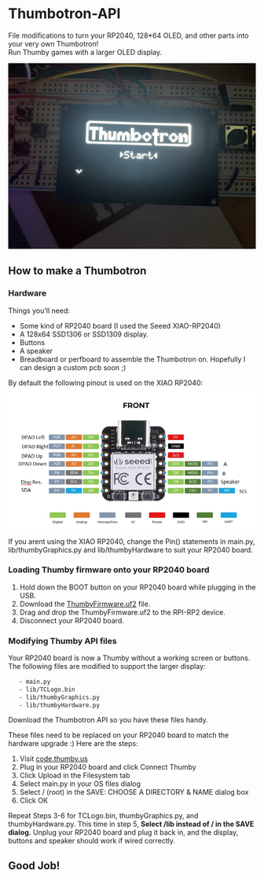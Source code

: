 # Thumbotron-API
File modifications to turn your RP2040, 128*64 OLED, and other parts into your very own Thumbotron!  
Run Thumby games with a larger OLED display.

![Thumbotron in working order](docs/thumbotron.jpg)

## How to make a Thumbotron

### Hardware
Things you'll need:  
- Some kind of RP2040 board (I used the Seeed XIAO-RP2040)  
- A 128x64 SSD1306 or SSD1309 display.  
- Buttons  
- A speaker  
- Breadboard or perfboard to assemble the Thumbotron on. Hopefully I can design a custom pcb soon ;)  

By default the following pinout is used on the XIAO RP2040:
![Pinout](docs/pinout.png)

If you arent using the XIAO RP2040, change the Pin() statements in main.py, lib/thumbyGraphics.py and lib/thumbyHardware to suit your RP2040 board.

### Loading Thumby firmware onto your RP2040 board
1. Hold down the BOOT button on your RP2040 board while plugging in the USB.
2. Download the [ThumbyFirmware.uf2](https://github.com/TinyCircuits/TinyCircuits-Thumby-Code-Editor/raw/master/ThumbyFirmware.uf2) file.
3. Drag and drop the ThumbyFirmware.uf2 to the RPI-RP2 device.
4. Disconnect your RP2040 board.
   
### Modifying Thumby API files
Your RP2040 board is now a Thumby without a working screen or buttons. The following files are modified to support the larger display:
```
   - main.py
   - lib/TCLogo.bin
   - lib/thumbyGraphics.py
   - lib/thumbyHardware.py
```
   
Download the Thumbotron API so you have these files handy.
   
These files need to be replaced on your RP2040 board to match the hardware upgrade :) Here are the steps:
   1. Visit [code.thumby.us](https://code.thumby.us)
   2. Plug in your RP2040 board and click Connect Thumby
   3. Click Upload in the Filesystem tab
   4. Select main.py in your OS files dialog
   5. Select / (root) in the SAVE: CHOOSE A DIRECTORY & NAME dialog box
   6. Click OK
   
Repeat Steps 3-6 for TCLogo.bin, thumbyGraphics.py, and thumbyHardware.py. This time in step 5, **Select /lib instead of / in the SAVE dialog.**
Unplug your RP2040 board and plug it back in, and the display, buttons and speaker should work if wired correctly.

## Good Job!
  
